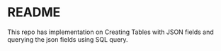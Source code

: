 # README

This repo has implementation on Creating Tables with JSON fields and querying the json fields using SQL query. 
